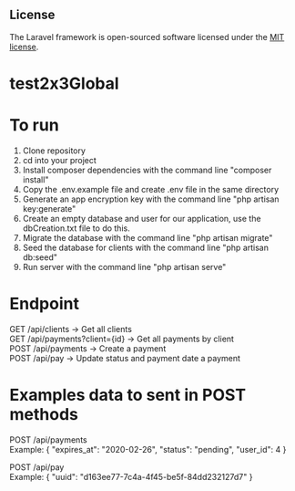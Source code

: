 ## License

The Laravel framework is open-sourced software licensed under the [MIT license](https://opensource.org/licenses/MIT).

# test2x3Global

# To run

1. Clone repository
2. cd into your project
3. Install composer dependencies with the command line "composer install"
4. Copy the .env.example file and create .env file in the same directory
5. Generate an app encryption key with the command line "php artisan key:generate"
6. Create an empty database and user for our application, use the dbCreation.txt file to do this.
7. Migrate the database with the command line "php artisan migrate"
8. Seed the database for clients with the command line "php artisan db:seed"
9. Run server with the command line "php artisan serve"

# Endpoint

GET /api/clients -> Get all clients  
GET /api/payments?client={id} -> Get all payments by client  
POST /api/payments -> Create a payment  
POST /api/pay -> Update status and payment date a payment

# Examples data to sent in POST methods

POST /api/payments  
Example:
{
"expires_at": "2020-02-26",
"status": "pending",
"user_id": 4
}

POST /api/pay  
Example:
{
"uuid": "d163ee77-7c4a-4f45-be5f-84dd232127d7"
}
